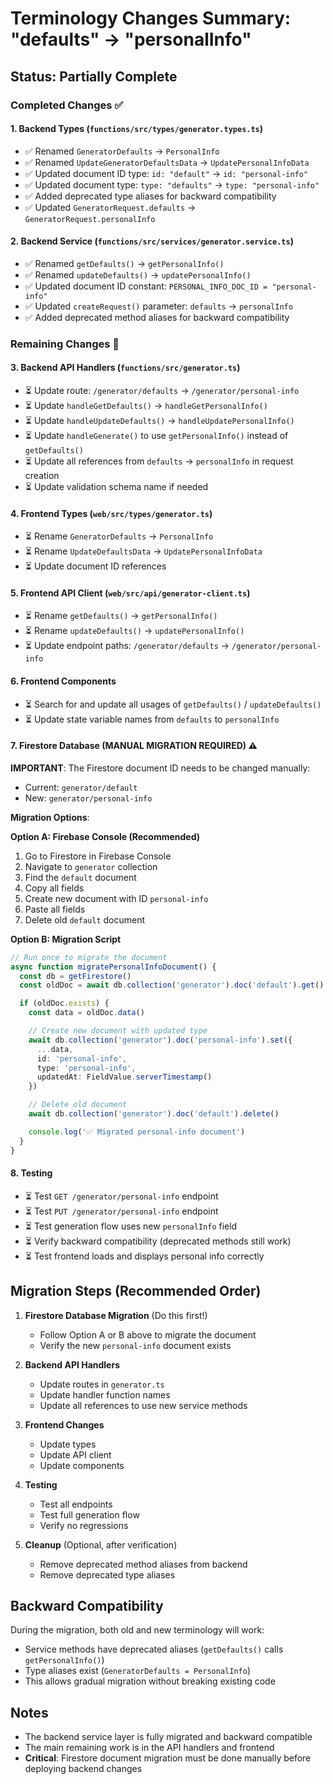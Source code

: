 # Terminology Changes Summary: "defaults" → "personalInfo"

## Status: Partially Complete

### Completed Changes ✅

#### 1. Backend Types (`functions/src/types/generator.types.ts`)
- ✅ Renamed `GeneratorDefaults` → `PersonalInfo`
- ✅ Renamed `UpdateGeneratorDefaultsData` → `UpdatePersonalInfoData`
- ✅ Updated document ID type: `id: "default"` → `id: "personal-info"`
- ✅ Updated document type: `type: "defaults"` → `type: "personal-info"`
- ✅ Added deprecated type aliases for backward compatibility
- ✅ Updated `GeneratorRequest.defaults` → `GeneratorRequest.personalInfo`

#### 2. Backend Service (`functions/src/services/generator.service.ts`)
- ✅ Renamed `getDefaults()` → `getPersonalInfo()`
- ✅ Renamed `updateDefaults()` → `updatePersonalInfo()`
- ✅ Updated document ID constant: `PERSONAL_INFO_DOC_ID = "personal-info"`
- ✅ Updated `createRequest()` parameter: `defaults` → `personalInfo`
- ✅ Added deprecated method aliases for backward compatibility

### Remaining Changes 🔧

#### 3. Backend API Handlers (`functions/src/generator.ts`)
- ⏳ Update route: `/generator/defaults` → `/generator/personal-info`
- ⏳ Update `handleGetDefaults()` → `handleGetPersonalInfo()`
- ⏳ Update `handleUpdateDefaults()` → `handleUpdatePersonalInfo()`
- ⏳ Update `handleGenerate()` to use `getPersonalInfo()` instead of `getDefaults()`
- ⏳ Update all references from `defaults` → `personalInfo` in request creation
- ⏳ Update validation schema name if needed

#### 4. Frontend Types (`web/src/types/generator.ts`)
- ⏳ Rename `GeneratorDefaults` → `PersonalInfo`
- ⏳ Rename `UpdateDefaultsData` → `UpdatePersonalInfoData`
- ⏳ Update document ID references

#### 5. Frontend API Client (`web/src/api/generator-client.ts`)
- ⏳ Rename `getDefaults()` → `getPersonalInfo()`
- ⏳ Rename `updateDefaults()` → `updatePersonalInfo()`
- ⏳ Update endpoint paths: `/generator/defaults` → `/generator/personal-info`

#### 6. Frontend Components
- ⏳ Search for and update all usages of `getDefaults()` / `updateDefaults()`
- ⏳ Update state variable names from `defaults` to `personalInfo`

#### 7. Firestore Database (MANUAL MIGRATION REQUIRED) ⚠️
**IMPORTANT**: The Firestore document ID needs to be changed manually:
- Current: `generator/default`
- New: `generator/personal-info`

**Migration Options**:

**Option A: Firebase Console (Recommended)**
1. Go to Firestore in Firebase Console
2. Navigate to `generator` collection
3. Find the `default` document
4. Copy all fields
5. Create new document with ID `personal-info`
6. Paste all fields
7. Delete old `default` document

**Option B: Migration Script**
```typescript
// Run once to migrate the document
async function migratePersonalInfoDocument() {
  const db = getFirestore()
  const oldDoc = await db.collection('generator').doc('default').get()

  if (oldDoc.exists) {
    const data = oldDoc.data()

    // Create new document with updated type
    await db.collection('generator').doc('personal-info').set({
      ...data,
      id: 'personal-info',
      type: 'personal-info',
      updatedAt: FieldValue.serverTimestamp()
    })

    // Delete old document
    await db.collection('generator').doc('default').delete()

    console.log('✅ Migrated personal-info document')
  }
}
```

#### 8. Testing
- ⏳ Test `GET /generator/personal-info` endpoint
- ⏳ Test `PUT /generator/personal-info` endpoint
- ⏳ Test generation flow uses new `personalInfo` field
- ⏳ Verify backward compatibility (deprecated methods still work)
- ⏳ Test frontend loads and displays personal info correctly

## Migration Steps (Recommended Order)

1. **Firestore Database Migration** (Do this first!)
   - Follow Option A or B above to migrate the document
   - Verify the new `personal-info` document exists

2. **Backend API Handlers**
   - Update routes in `generator.ts`
   - Update handler function names
   - Update all references to use new service methods

3. **Frontend Changes**
   - Update types
   - Update API client
   - Update components

4. **Testing**
   - Test all endpoints
   - Test full generation flow
   - Verify no regressions

5. **Cleanup** (Optional, after verification)
   - Remove deprecated method aliases from backend
   - Remove deprecated type aliases

## Backward Compatibility

During the migration, both old and new terminology will work:
- Service methods have deprecated aliases (`getDefaults()` calls `getPersonalInfo()`)
- Type aliases exist (`GeneratorDefaults = PersonalInfo`)
- This allows gradual migration without breaking existing code

## Notes

- The backend service layer is fully migrated and backward compatible
- The main remaining work is in the API handlers and frontend
- **Critical**: Firestore document migration must be done manually before deploying backend changes

